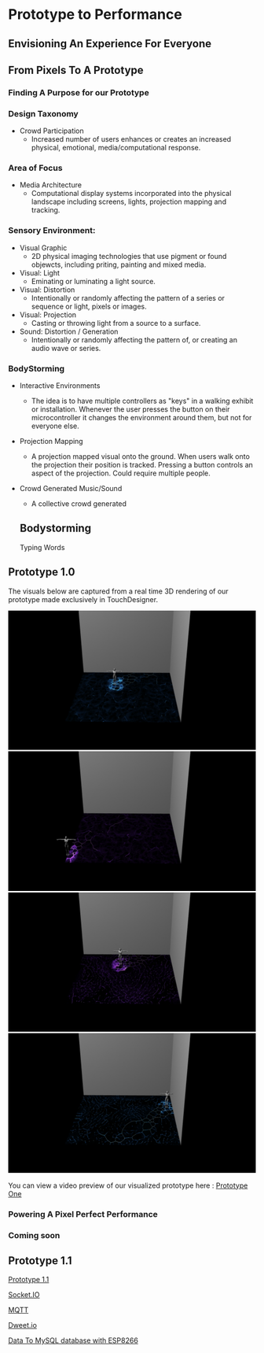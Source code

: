# Prototype to Performance
## Envisioning An Experience For Everyone

## From Pixels To A Prototype
### Finding A Purpose for our Prototype

### Design Taxonomy
  * Crowd Participation
    * Increased number of users enhances or creates an increased physical, emotional, media/computational response.  
       
### Area of Focus
  * Media Architecture
    * Computational display systems incorporated into the physical landscape including screens, lights, projection mapping and tracking.
    
### Sensory Environment:
  * Visual Graphic
    * 2D physical imaging technologies that use pigment or found objewcts, including priting, painting and mixed media.  
  * Visual: Light
    * Eminating or luminating a light source.
  * Visual: Distortion
    * Intentionally or randomly affecting the pattern of a series or sequence or light, pixels or images.  
  * Visual: Projection
    * Casting or throwing light from a source to a surface.  
  * Sound: Distortion / Generation 
    * Intentionally or randomly affecting the pattern of, or creating an audio wave or series.  
    
### BodyStorming
  * Interactive Environments
    * The idea is to have multiple controllers as "keys" in a walking exhibit or installation.  Whenever the user presses the button on their microcontroller it changes the environment around them, but not for everyone else.  
  * Projection Mapping
    * A projection mapped visual onto the ground.  When users walk onto the projection their position is tracked.  Pressing a button controls an aspect of the projection.  Could require multiple people.  
  * Crowd Generated Music/Sound
    * A collective crowd generated 
    
    ## Bodystorming
    
    Typing Words
    
## Prototype 1.0

The visuals below are captured from a real time 3D rendering of our prototype made exclusively in TouchDesigner.  

![ImageOne](images/TDMovieOut.0.jpg)
![ImageTwo](images/TDMovieOut.1.jpg)
![ImageThree](images/TDMovieOut.2.jpg)
![ImageFour](images/TDMovieOut.3.jpg)

You can view a video preview of our visualized prototype here : [Prototype One](https://www.youtube.com/watch?v=RlnMgWQJlpA&feature=youtu.be)

### Powering A Pixel Perfect Performance 

### Coming soon
## Prototype 1.1
[Prototype 1.1](https://www.youtube.com/watch?v=__j6FiRErwo&feature=youtu.be)

[Socket.IO](https://socket.io/)

[MQTT](https://mqtt.org/)

[Dweet.io](https://mqtt.org/)

[Data To MySQL database with ESP8266](https://theiotprojects.com/insert-data-into-mysql-database-with-esp8266/) 
